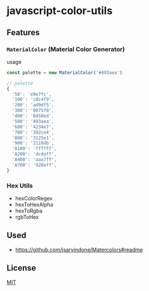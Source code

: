 # javascript-color-utils

## Features

### `MaterialColor` (Material Color Generator)

usage

```javascript
const palette = new MaterialColor('#493aea')

// palette
{
  '50': 'e9e7fc',
  '100': 'c8c4f9',
  '200': 'a49df5',
  '300': '8075f0',
  '400': '6458ed',
  '500': '493aea',
  '600': '4234e7',
  '700': '392ce4',
  '800': '3125e1',
  '900': '2118db',
  'A100': 'ffffff',
  'A200': 'dcdaff',
  'A400': 'aaa7ff',
  'A700': '928eff',
}
```

### Hex Utils

- hexColorRegex
- hexToHexAlpha
- hexToRgba
- rgbToHex

## Used

- https://github.com/isarvindone/Matercolors#readme

## License

[MIT](https://choosealicense.com/licenses/mit/)
